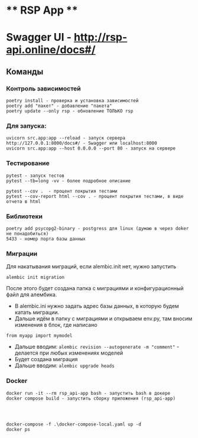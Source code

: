 # ** RSP App **

# Swagger UI - http://rsp-api.online/docs#/

## Команды

### Контроль зависимостей

```
poetry install - проверка и установка зависимостей
poetry add "пакет" - добавление "пакета"
poetry update --only rsp - обновление ТОЛЬКО rsp
```

### Для запуска:

```
uvicorn src.app:app --reload - запуск сервера
http://127.0.0.1:8000/docs#/ - Swagger или localhost:8000
uvicorn src.app:app --host 0.0.0.0 --port 80 - запуск на сервере
```

### Тестирование
```
pytest - запуск тестов
pytest --tb=long -vv - более подробное описание

pytest --cov .  - процент покрытия тестами 
pytest --cov-report html --cov . - процент покрытия тестами, в виде отчета в html
```

### Библиотеки

```
poetry add psycopg2-binary - postgress для linux (думаю в через doker не понадобиться)
5433 - номер порта базы данных
```

### Миграции

Для накатывания миграций, если alembic.init нет, нужно запустить

```
alembic init migration
```

После этого будет создана папка с миграциями и конфигурационный файл для алембика.

- В alembic.ini нужно задать адрес базы данных, в которую будем катать миграции.
- Дальше идём в папку с миграциями и открываем env.py, там вносим изменения в блок, где написано

```
from myapp import mymodel
```

- Дальше вводим: `alembic revision --autogenerate -m "comment"` - делается при любых изменениях моделей
- Будет создана миграция
- Дальше вводим: `alembic upgrade heads`

### Docker

```
docker run -it --rm rsp_api-app bash - запустить bash в докере
docker compose build - запустить сборку приложения (rsp_api-app)




docker-compose -f .\docker-compose-local.yaml up -d
docker ps
```

